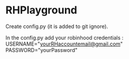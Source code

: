 # RHPlayground
Create config.py (it is added to git ignore).

In the config.py add your robinhood credentials :
USERNAME="yourRHaccountemail@gmail.com"
PASSWORD="yourPassword"
